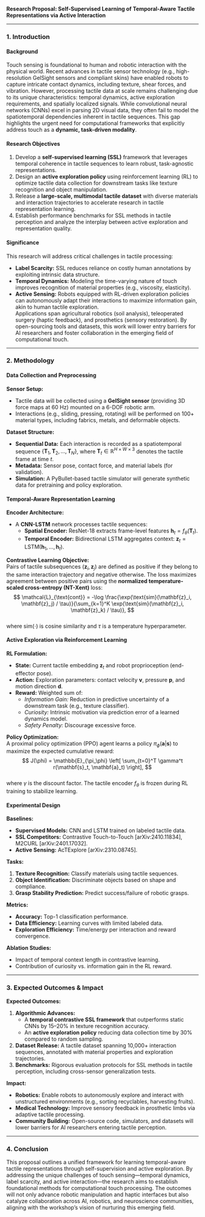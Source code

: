 **Research Proposal: Self-Supervised Learning of Temporal-Aware Tactile Representations via Active Interaction**  

---

### 1. **Introduction**  

#### **Background**  
Touch sensing is foundational to human and robotic interaction with the physical world. Recent advances in tactile sensor technology (e.g., high-resolution GelSight sensors and compliant skins) have enabled robots to capture intricate contact dynamics, including texture, shear forces, and vibration. However, processing tactile data at scale remains challenging due to its unique characteristics: temporal dynamics, active exploration requirements, and spatially localized signals. While convolutional neural networks (CNNs) excel in parsing 2D visual data, they often fail to model the spatiotemporal dependencies inherent in tactile sequences. This gap highlights the urgent need for computational frameworks that explicitly address touch as a **dynamic, task-driven modality**.  

#### **Research Objectives**  
1. Develop a **self-supervised learning (SSL)** framework that leverages temporal coherence in tactile sequences to learn robust, task-agnostic representations.  
2. Design an **active exploration policy** using reinforcement learning (RL) to optimize tactile data collection for downstream tasks like texture recognition and object manipulation.  
3. Release a **large-scale, multimodal tactile dataset** with diverse materials and interaction trajectories to accelerate research in tactile representation learning.  
4. Establish performance benchmarks for SSL methods in tactile perception and analyze the interplay between active exploration and representation quality.  

#### **Significance**  
This research will address critical challenges in tactile processing:  
- **Label Scarcity:** SSL reduces reliance on costly human annotations by exploiting intrinsic data structure.  
- **Temporal Dynamics:** Modeling the time-varying nature of touch improves recognition of material properties (e.g., viscosity, elasticity).  
- **Active Sensing:** Robots equipped with RL-driven exploration policies can autonomously adapt their interactions to maximize information gain, akin to human tactile exploration.  
Applications span agricultural robotics (soil analysis), teleoperated surgery (haptic feedback), and prosthetics (sensory restoration). By open-sourcing tools and datasets, this work will lower entry barriers for AI researchers and foster collaboration in the emerging field of computational touch.  

---

### 2. **Methodology**  

#### **Data Collection and Preprocessing**  
**Sensor Setup:**  
- Tactile data will be collected using a **GelSight sensor** (providing 3D force maps at 60 Hz) mounted on a 6-DOF robotic arm.  
- Interactions (e.g., sliding, pressing, rotating) will be performed on 100+ material types, including fabrics, metals, and deformable objects.  

**Dataset Structure:**  
- **Sequential Data:** Each interaction is recorded as a spatiotemporal sequence $\{\mathbf{T}_1, \mathbf{T}_2, ..., \mathbf{T}_N\}$, where $\mathbf{T}_t \in \mathbb{R}^{H \times W \times 3}$ denotes the tactile frame at time $t$.  
- **Metadata:** Sensor pose, contact force, and material labels (for validation).  
- **Simulation:** A PyBullet-based tactile simulator will generate synthetic data for pretraining and policy exploration.  

#### **Temporal-Aware Representation Learning**  
**Encoder Architecture:**  
- A **CNN-LSTM** network processes tactile sequences:  
  - **Spatial Encoder:** ResNet-18 extracts frame-level features $\mathbf{h}_t = f_\theta(\mathbf{T}_t)$.  
  - **Temporal Encoder:** Bidirectional LSTM aggregates context: $\mathbf{z}_t = \text{LSTM}(\mathbf{h}_1, ..., \mathbf{h}_t)$.  

**Contrastive Learning Objective:**  
Pairs of tactile subsequences $(\mathbf{z}_i, \mathbf{z}_j)$ are defined as positive if they belong to the same interaction trajectory and negative otherwise. The loss maximizes agreement between positive pairs using the **normalized temperature-scaled cross-entropy (NT-Xent)** loss:  
$$
\mathcal{L}_{\text{cont}} = -\log \frac{\exp(\text{sim}(\mathbf{z}_i, \mathbf{z}_j) / \tau)}{\sum_{k=1}^K \exp(\text{sim}(\mathbf{z}_i, \mathbf{z}_k) / \tau)},  
$$  
where $\text{sim}(\cdot)$ is cosine similarity and $\tau$ is a temperature hyperparameter.  

#### **Active Exploration via Reinforcement Learning**  
**RL Formulation:**  
- **State:** Current tactile embedding $\mathbf{z}_t$ and robot proprioception (end-effector pose).  
- **Action:** Exploration parameters: contact velocity $\mathbf{v}$, pressure $\mathbf{p}$, and motion direction $\mathbf{d}$.  
- **Reward:** Weighted sum of:  
  - *Information Gain:* Reduction in predictive uncertainty of a downstream task (e.g., texture classifier).  
  - *Curiosity:* Intrinsic motivation via prediction error of a learned dynamics model.  
  - *Safety Penalty:* Discourage excessive force.  

**Policy Optimization:**  
A proximal policy optimization (PPO) agent learns a policy $\pi_\phi(\mathbf{a} | \mathbf{s})$ to maximize the expected cumulative reward:  
$$
J(\phi) = \mathbb{E}_{\pi_\phi} \left[ \sum_{t=0}^T \gamma^t r(\mathbf{s}_t, \mathbf{a}_t) \right],  
$$  
where $\gamma$ is the discount factor. The tactile encoder $f_\theta$ is frozen during RL training to stabilize learning.  

#### **Experimental Design**  
**Baselines:**  
- **Supervised Models:** CNN and LSTM trained on labeled tactile data.  
- **SSL Competitors:** Contrastive Touch-to-Touch [arXiv:2410.11834], M2CURL [arXiv:2401.17032].  
- **Active Sensing:** AcTExplore [arXiv:2310.08745].  

**Tasks:**  
1. **Texture Recognition:** Classify materials using tactile sequences.  
2. **Object Identification:** Discriminate objects based on shape and compliance.  
3. **Grasp Stability Prediction:** Predict success/failure of robotic grasps.  

**Metrics:**  
- **Accuracy:** Top-1 classification performance.  
- **Data Efficiency:** Learning curves with limited labeled data.  
- **Exploration Efficiency:** Time/energy per interaction and reward convergence.  

**Ablation Studies:**  
- Impact of temporal context length in contrastive learning.  
- Contribution of curiosity vs. information gain in the RL reward.  

---

### 3. **Expected Outcomes & Impact**  

**Expected Outcomes:**  
1. **Algorithmic Advances:**  
   - A **temporal contrastive SSL framework** that outperforms static CNNs by 15–20% in texture recognition accuracy.  
   - An **active exploration policy** reducing data collection time by 30% compared to random sampling.  
2. **Dataset Release:** A tactile dataset spanning 10,000+ interaction sequences, annotated with material properties and exploration trajectories.  
3. **Benchmarks:** Rigorous evaluation protocols for SSL methods in tactile perception, including cross-sensor generalization tests.  

**Impact:**  
- **Robotics:** Enable robots to autonomously explore and interact with unstructured environments (e.g., sorting recyclables, harvesting fruits).  
- **Medical Technology:** Improve sensory feedback in prosthetic limbs via adaptive tactile processing.  
- **Community Building:** Open-source code, simulators, and datasets will lower barriers for AI researchers entering tactile perception.  

---

### 4. **Conclusion**  
This proposal outlines a unified framework for learning temporal-aware tactile representations through self-supervision and active exploration. By addressing the unique challenges of touch sensing—temporal dynamics, label scarcity, and active interaction—the research aims to establish foundational methods for computational touch processing. The outcomes will not only advance robotic manipulation and haptic interfaces but also catalyze collaboration across AI, robotics, and neuroscience communities, aligning with the workshop’s vision of nurturing this emerging field.